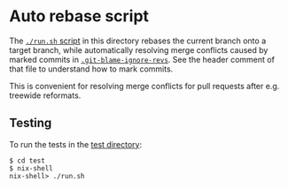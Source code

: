 # Auto rebase script

The [`./run.sh` script](./run.sh) in this directory rebases the current branch onto a target branch, while automatically resolving merge conflicts caused by marked commits in [`.git-blame-ignore-revs`](../../../.git-blame-ignore-revs).
See the header comment of that file to understand how to mark commits.

This is convenient for resolving merge conflicts for pull requests after e.g. treewide reformats.

## Testing

To run the tests in the [test directory](./test):
```
$ cd test
$ nix-shell
nix-shell> ./run.sh
```
